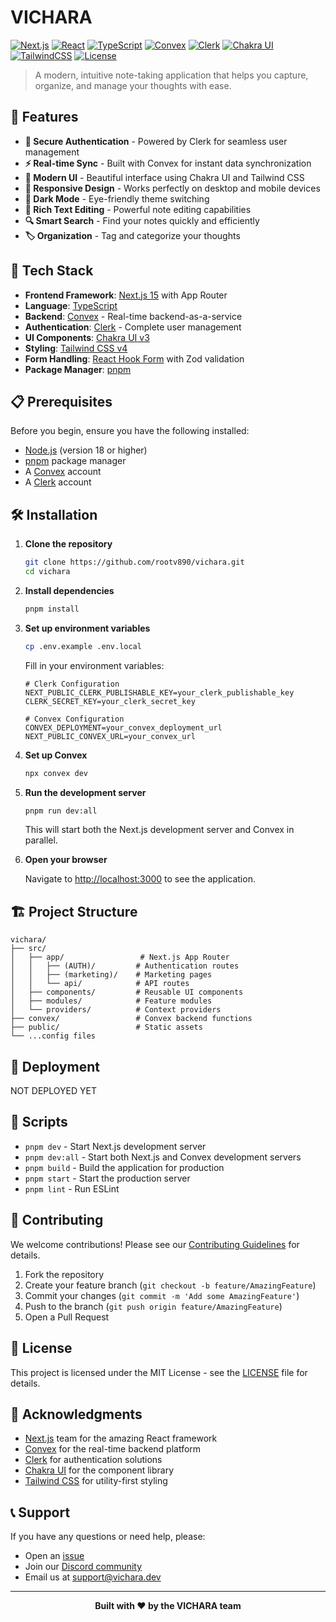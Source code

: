 # VICHARA

[![Next.js](https://img.shields.io/badge/Next.js-15.4.6-black?style=for-the-badge&logo=next.js&logoColor=white)](https://nextjs.org/)
[![React](https://img.shields.io/badge/React-19.1.0-61DAFB?style=for-the-badge&logo=react&logoColor=black)](https://reactjs.org/)
[![TypeScript](https://img.shields.io/badge/TypeScript-5.x-3178C6?style=for-the-badge&logo=typescript&logoColor=white)](https://www.typescriptlang.org/)
[![Convex](https://img.shields.io/badge/Convex-1.25.4-FF6B6B?style=for-the-badge&logo=convex&logoColor=white)](https://convex.dev/)
[![Clerk](https://img.shields.io/badge/Clerk-6.30.2-6C5CE7?style=for-the-badge&logo=clerk&logoColor=white)](https://clerk.com/)
[![Chakra UI](https://img.shields.io/badge/Chakra_UI-3.24.2-319795?style=for-the-badge&logo=chakra-ui&logoColor=white)](https://chakra-ui.com/)
[![TailwindCSS](https://img.shields.io/badge/Tailwind_CSS-4.x-06B6D4?style=for-the-badge&logo=tailwindcss&logoColor=white)](https://tailwindcss.com/)
[![License](https://img.shields.io/badge/License-MIT-green?style=for-the-badge)](LICENSE)

> A modern, intuitive note-taking application that helps you capture, organize, and manage your thoughts with ease.

## 🌟 Features

- **🔐 Secure Authentication** - Powered by Clerk for seamless user management
- **⚡ Real-time Sync** - Built with Convex for instant data synchronization
- **🎨 Modern UI** - Beautiful interface using Chakra UI and Tailwind CSS
- **📱 Responsive Design** - Works perfectly on desktop and mobile devices
- **🌙 Dark Mode** - Eye-friendly theme switching
- **📝 Rich Text Editing** - Powerful note editing capabilities
- **🔍 Smart Search** - Find your notes quickly and efficiently
- **🏷️ Organization** - Tag and categorize your thoughts

## 🚀 Tech Stack

- **Frontend Framework**: [Next.js 15](https://nextjs.org/) with App Router
- **Language**: [TypeScript](https://www.typescriptlang.org/)
- **Backend**: [Convex](https://convex.dev/) - Real-time backend-as-a-service
- **Authentication**: [Clerk](https://clerk.com/) - Complete user management
- **UI Components**: [Chakra UI v3](https://chakra-ui.com/)
- **Styling**: [Tailwind CSS v4](https://tailwindcss.com/)
- **Form Handling**: [React Hook Form](https://react-hook-form.com/) with Zod validation
- **Package Manager**: [pnpm](https://pnpm.io/)

## 📋 Prerequisites

Before you begin, ensure you have the following installed:

- [Node.js](https://nodejs.org/) (version 18 or higher)
- [pnpm](https://pnpm.io/) package manager
- A [Convex](https://convex.dev/) account
- A [Clerk](https://clerk.com/) account

## 🛠️ Installation

1. **Clone the repository**

   ```bash
   git clone https://github.com/rootv890/vichara.git
   cd vichara
   ```

2. **Install dependencies**

   ```bash
   pnpm install
   ```

3. **Set up environment variables**

   ```bash
   cp .env.example .env.local
   ```

   Fill in your environment variables:

   ```env
   # Clerk Configuration
   NEXT_PUBLIC_CLERK_PUBLISHABLE_KEY=your_clerk_publishable_key
   CLERK_SECRET_KEY=your_clerk_secret_key

   # Convex Configuration
   CONVEX_DEPLOYMENT=your_convex_deployment_url
   NEXT_PUBLIC_CONVEX_URL=your_convex_url
   ```

4. **Set up Convex**

   ```bash
   npx convex dev
   ```

5. **Run the development server**

   ```bash
   pnpm run dev:all
   ```

   This will start both the Next.js development server and Convex in parallel.

6. **Open your browser**

   Navigate to [http://localhost:3000](http://localhost:3000) to see the application.

## 🏗️ Project Structure

```
vichara/
├── src/
│   ├── app/                 # Next.js App Router
│   │   ├── (AUTH)/         # Authentication routes
│   │   ├── (marketing)/    # Marketing pages
│   │   └── api/            # API routes
│   ├── components/         # Reusable UI components
│   ├── modules/            # Feature modules
│   └── providers/          # Context providers
├── convex/                 # Convex backend functions
├── public/                 # Static assets
└── ...config files
```

## 🚀 Deployment

NOT DEPLOYED YET

## 🧪 Scripts

- `pnpm dev` - Start Next.js development server
- `pnpm dev:all` - Start both Next.js and Convex development servers
- `pnpm build` - Build the application for production
- `pnpm start` - Start the production server
- `pnpm lint` - Run ESLint

## 🤝 Contributing

We welcome contributions! Please see our [Contributing Guidelines](CONTRIBUTING.md) for details.

1. Fork the repository
2. Create your feature branch (`git checkout -b feature/AmazingFeature`)
3. Commit your changes (`git commit -m 'Add some AmazingFeature'`)
4. Push to the branch (`git push origin feature/AmazingFeature`)
5. Open a Pull Request

## 📄 License

This project is licensed under the MIT License - see the [LICENSE](LICENSE) file for details.

## 🙏 Acknowledgments

- [Next.js](https://nextjs.org/) team for the amazing React framework
- [Convex](https://convex.dev/) for the real-time backend platform
- [Clerk](https://clerk.com/) for authentication solutions
- [Chakra UI](https://chakra-ui.com/) for the component library
- [Tailwind CSS](https://tailwindcss.com/) for utility-first styling

## 📞 Support

If you have any questions or need help, please:

- Open an [issue](https://github.com/rootv890/vichara/issues)
- Join our [Discord community](#)
- Email us at support@vichara.dev

---

<div align="center">
  <strong>Built with ❤️ by the VICHARA team</strong>
</div>
